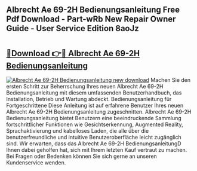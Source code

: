 ## Albrecht Ae 69-2H Bedienungsanleitung Free Pdf Download - Part-wRb New Repair Owner Guide - User Service Edition 8aoJz

# <h2><a href="http://df2gng.blite.top/?on=Albrecht+Ae+69-2H+Bedienungsanleitung">🔗Download 👉🔴 Albrecht Ae 69-2H Bedienungsanleitung</a></h2>

[![Albrecht Ae 69-2H Bedienungsanleitung new download](https://i.imgur.com/lujVjoI.png)](http://df2gng.blite.top/?on=Albrecht+Ae+69-2H+Bedienungsanleitung)
Machen Sie den ersten Schritt zur Beherrschung Ihres neuen Albrecht Ae 69-2H Bedienungsanleitung mit diesem umfassenden Benutzerhandbuch, das Installation, Betrieb und Wartung abdeckt. Bedienungsanleitung für Fortgeschrittene Diese Anleitung ist auf erfahrene Benutzer Ihres neuen Albrecht Ae 69-2H Bedienungsanleitung zugeschnitten. Albrecht Ae 69-2H Bedienungsanleitung bietet Benutzern eine beeindruckende Sammlung fortschrittlicher Funktionen wie Gesichtserkennung, Augmented Reality, Sprachaktivierung und kabelloses Laden, die alle über die benutzerfreundliche und intuitive Benutzeroberfläche leicht zugänglich sind. Wir erwarten, dass das Albrecht Ae 69-2H BedienungsanleitungD Ihnen dabei geholfen hat, sich mit Ihrem letzten Kauf vertraut zu machen. Bei Fragen oder Bedenken können Sie sich gerne an unseren Kundenservice wenden.
